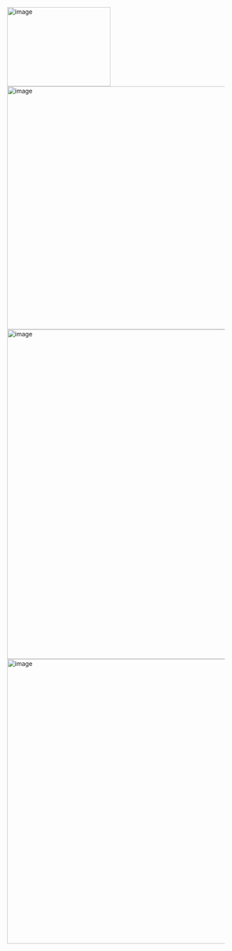 <img width="239" height="183" alt="image" src="https://github.com/user-attachments/assets/32ce5d47-37b6-4414-8cdd-d0eb1db8d48e" />



<img width="1306" height="562" alt="image" src="https://github.com/user-attachments/assets/8f005f93-bac8-4995-8f30-2ae7eefb01a4" />
<img width="1312" height="762" alt="image" src="https://github.com/user-attachments/assets/5b02ee89-505d-4d89-a896-1c5d79872e09" />
<img width="1310" height="658" alt="image" src="https://github.com/user-attachments/assets/871bd1ed-df82-4479-8bb0-c47769bcf4c5" />
